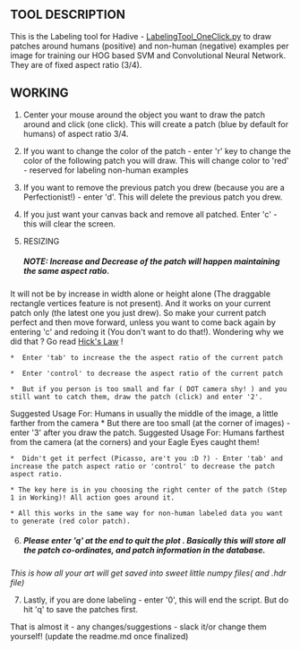 ## TOOL DESCRIPTION

This is the Labeling tool for Hadive - 
[LabelingTool_OneClick.py](https://github.com/gdobler/hadive/blob/master/LabelingTool/LabelingTool_OneClick.py) to draw patches around humans (positive) and non-human (negative) examples per image for training 
our HOG based SVM and Convolutional Neural Network. They are of fixed aspect ratio (3/4). 

## WORKING 

1. Center your mouse around the object you want to draw the patch around and click (one click). 
   This will create a patch (blue by default for humans) of aspect ratio 3/4.

2. If you want to change the color of the patch - enter 'r' key to change the color of the following patch you will draw.
   This will change color to 'red' - reserved for labeling non-human examples

3. If you want to remove the previous patch you drew (because you are a Perfectionist!) - enter 'd'. This will delete the previous 
   patch you drew. 

4. If you just want your canvas back and remove all patched. Enter 'c' - this will clear the screen.

5. RESIZING
    ##### NOTE: Increase and Decrease of the patch will happen maintaining the same aspect ratio.
It will not be by increase in width alone or height alone (The draggable rectangle vertices feature is not present). 
And it works on your current patch only (the latest one you just drew). So make your current patch perfect and then move forward, unless you want to come back again by entering 'c' and redoing it (You don't want to do that!). Wondering why we did that ? Go read [Hick's Law](https://en.wikipedia.org/wiki/Hick%27s_law) !

    *  Enter 'tab' to increase the the aspect ratio of the current patch

    *  Enter 'control' to decrease the aspect ratio of the current patch

    *  But if you person is too small and far ( DOT camera shy! ) and you still want to catch them, draw the patch (click) and enter '2'.
Suggested Usage For: Humans in usually the middle of the image, a little farther from the camera 
    *  But there are too small (at the corner of images) - enter '3' after you draw the     patch.
Suggested Usage For: Humans farthest from the camera (at the corners) and your Eagle Eyes caught them!

    *  Didn't get it perfect (Picasso, are't you :D ?) - Enter 'tab' and increase the patch aspect ratio or 'control' to decrease the patch aspect ratio. 

    * The key here is in you choosing the right center of the patch (Step 1 in Working)! All action goes around it.

    * All this works in the same way for non-human labeled data you want to generate (red color patch). 

  


6. ##### Please enter 'q' at the end to quit the plot . Basically this will store all the patch co-ordinates, and patch information in the database.
*This is how all your art will get saved into sweet little numpy files( and .hdr file)*

7. Lastly, if you are done labeling - enter '0', this will end the script. But do hit 'q' to save the patches first. 


That is almost it - any changes/suggestions - slack it/or change them yourself! 
(update the readme.md once finalized)
